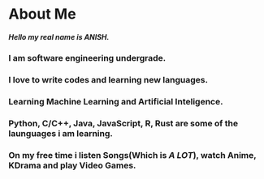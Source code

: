 # **About Me**
##### Hello my real name is ANISH.
### I am software engineering undergrade.
### I love to write codes and learning new languages.
### Learning Machine Learning and Artificial Inteligence.
### Python, C/C++, Java, JavaScript, R, Rust are some of the launguages i am learning.
### On my free time i listen Songs(Which is *A LOT*), watch Anime, KDrama and play Video Games.


